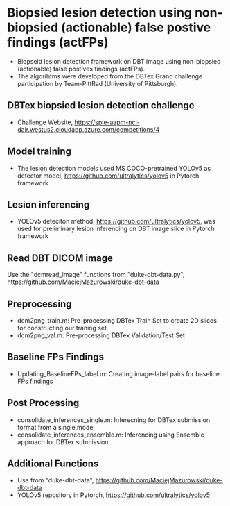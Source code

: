 # Biopsied lesion detection using non-biopsied (actionable) false postive findings (actFPs)
- Biopseid lesion detection framework on DBT image using non-biopsied (actionable) false postives findings (actFPs). 
- The algorihtms were developed from the DBTex Grand challenge participation by Team-PittRad (University of Pittsburgh).

## DBTex biopsied lesion detection challenge
- Challenge Website, https://spie-aapm-nci-dair.westus2.cloudapp.azure.com/competitions/4

## Model training
- The lesion detection models used MS COCO-pretrained YOLOv5 as detector model, https://github.com/ultralytics/yolov5 in Pytorch framework

## Lesion inferencing
- YOLOv5 deteciton method, https://github.com/ultralytics/yolov5, was used for preliminary lesion inferencing on DBT image slice in Pytorch framework

## Read DBT DICOM image
Use the "dcmread_image" functions from "duke-dbt-data.py",
https://github.com/MaciejMazurowski/duke-dbt-data

## Preprocessing
- dcm2png_train.m: Pre-processing DBTex Train Set to create 2D slices for constructing our traning set
- dcm2png_val.m: Pre-processing DBTex Validation/Test Set

## Baseline FPs Findings 
- Updating_BaselineFPs_label.m: Creating image-label pairs for baseline FPs findings

## Post Processing
- consolidate_inferences_single.m: Inferecning for DBTex submission format from a single model 
- consolidate_inferences_ensemble.m: Inferencing using Ensemble approach for DBTex submission

## Additional Functions
- Use from "duke-dbt-data", https://github.com/MaciejMazurowski/duke-dbt-data
- YOLOv5 repository in Pytorch, https://github.com/ultralytics/yolov5
